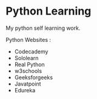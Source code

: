 # Python Learning 
My python self learning work.


Python Websites :
* Codecademy
* Sololearn
* Real Python
* w3schools
* Geeksforgeeks
* Javatpoint
* Edureka
